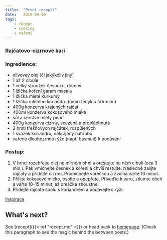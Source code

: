 ```yaml
---
title:  "První recept!"
date:   2019-04-10
tags: 
    - recept
    - cooking
    - vaření
---
```

### Rajčatovo-cizrnové kari

### Ingredience:
* olivoveý olej (či jakýkoliv jiný)
* 1 až 2 cibule 
* 1 velký stroužek česneku, drcený
* 1 lžička koření garam masala
* 1 lžička mleté kurkumy
* 1 lžička mletého koriandru (nebo fenyklu či kmínu)
* 400g konzerva krájených rajčat
* 400ml konzerva kokosového mléka
* sůl a čerstvě mletý pepř
* 400g konzerva cizrny, scezená a propláchnutá
* 2 hrsti třešňových rajčátek, rozpůlených
* 1 svazek koriandru, nakrájený nahrubo
* vařená dlouhozrnná rýže (např. basmati) k podávání 

### Postup:
1. V hrnci rozehřejte olej na mírném ohni a orestujte na něm cibuli (cca 3 min.). Pak vmíchejte česnek a koření a chvíli restujte. Následně zalijte rajčaty a přidejte cizrnu. Promíchejte vařečkou a zvolna vařte 10 minut.
2.  Přilijte kokosové mléko, osolte a opepřete. Přiveďte k varu, ztlumte oheň a vařte 10–15 minut, až omáčka zhoustne.
3.  Přidejte rajčata spolu s koriandrem a podávejte s rýží.

[Inspirace]( https://www.apetitonline.cz/recept/rajcatovo-cizrnove-kari "Inspirace")


## What's next?

See [recept]({{< ref "recept.md" >}}) or head back to [homepage](../../). (Check this paragraph to see the magic behind the between posts.)